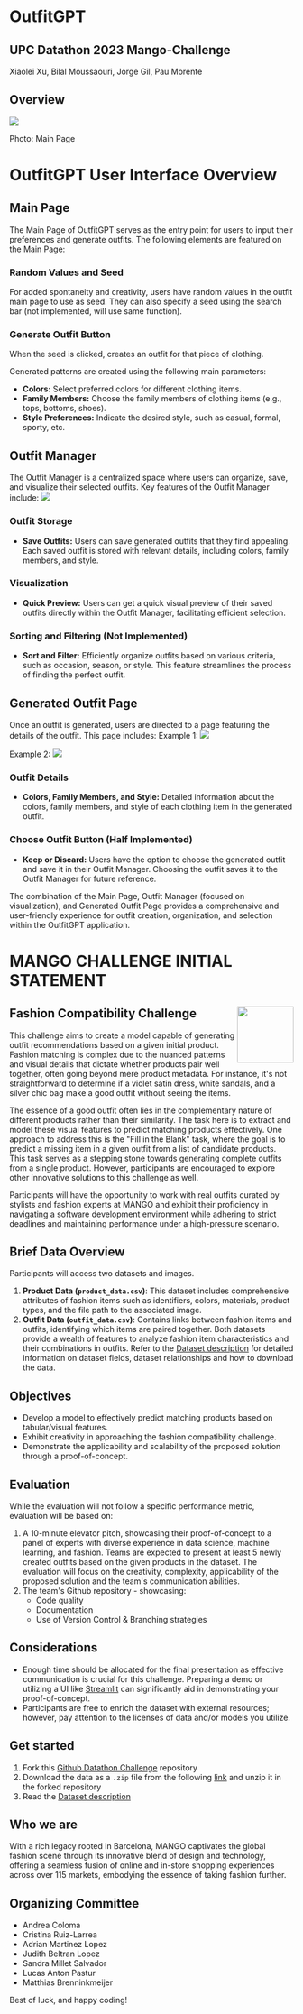 # OutfitGPT
## UPC Datathon 2023 Mango-Challenge

Xiaolei Xu, 
Bilal Moussaouri, 
Jorge Gil,
Pau Morente

## Overview

<img src="resources/main.png">

Photo: Main Page
# OutfitGPT User Interface Overview

## Main Page

The Main Page of OutfitGPT serves as the entry point for users to input their preferences and generate outfits. The following elements are featured on the Main Page:

### Random Values and Seed

For added spontaneity and creativity, users have random values in the outfit main page to use as seed. They can also specify a seed using the search bar (not implemented, will use same function).

### Generate Outfit Button

When the seed is clicked, creates an outfit for that piece of clothing. 

Generated patterns are created using the following main parameters:

- **Colors:** Select preferred colors for different clothing items.
- **Family Members:** Choose the family members of clothing items (e.g., tops, bottoms, shoes).
- **Style Preferences:** Indicate the desired style, such as casual, formal, sporty, etc.
## Outfit Manager

The Outfit Manager is a centralized space where users can organize, save, and visualize their selected outfits. Key features of the Outfit Manager include:
<img src="resources/outfit-manager.png">
### Outfit Storage

- **Save Outfits:** Users can save generated outfits that they find appealing. Each saved outfit is stored with relevant details, including colors, family members, and style.

### Visualization

- **Quick Preview:** Users can get a quick visual preview of their saved outfits directly within the Outfit Manager, facilitating efficient selection.

### Sorting and Filtering (Not Implemented)

- **Sort and Filter:** Efficiently organize outfits based on various criteria, such as occasion, season, or style. This feature streamlines the process of finding the perfect outfit.

## Generated Outfit Page

Once an outfit is generated, users are directed to a page featuring the details of the outfit. This page includes:
Example 1:
<img src="resources/generated1-outfit.png">

Example 2:
<img src="resources/generated2-outfit.png">
### Outfit Details

- **Colors, Family Members, and Style:** Detailed information about the colors, family members, and style of each clothing item in the generated outfit.

### Choose Outfit Button (Half Implemented)

- **Keep or Discard:** Users have the option to choose the generated outfit and save it in their Outfit Manager. Choosing the outfit saves it to the Outfit Manager for future reference.

The combination of the Main Page, Outfit Manager (focused on visualization), and Generated Outfit Page provides a comprehensive and user-friendly experience for outfit creation, organization, and selection within the OutfitGPT application.















# MANGO CHALLENGE INITIAL STATEMENT

## Fashion Compatibility Challenge <img src="resources/icon.png" align="right" height=100/>

This challenge aims to create a model capable of generating outfit recommendations based on a given initial product. Fashion matching is complex due to the nuanced patterns and visual details that dictate whether products pair well together, often going beyond mere product metadata. For instance, it's not straightforward to determine if a violet satin dress, white sandals, and a silver chic bag make a good outfit without seeing the items.
 
The essence of a good outfit often lies in the complementary nature of different products rather than their similarity. The task here is to extract and model these visual features to predict matching products effectively. One approach to address this is the "Fill in the Blank" task, where the goal is to predict a missing item in a given outfit from a list of candidate products. This task serves as a stepping stone towards generating complete outfits from a single product. However, participants are encouraged to explore other innovative solutions to this challenge as well.
 
Participants will have the opportunity to work with real outfits curated by stylists and fashion experts at MANGO and exhibit their proficiency in navigating a software development environment while adhering to strict deadlines and maintaining performance under a high-pressure scenario.


## Brief Data Overview
Participants will access two datasets and images.

1. **Product Data (`product_data.csv`)**: This dataset includes comprehensive attributes of fashion items such as identifiers, colors, materials, product types, and the file path to the associated image.
2. **Outfit Data (`outfit_data.csv`)**: Contains links between fashion items and outfits, identifying which items are paired together.
Both datasets provide a wealth of features to analyze fashion item characteristics and their combinations in outfits. Refer to the [Dataset description](datathon/dataset/dataset_description.md) for detailed information on dataset fields, dataset relationships and how to download the data.



## Objectives
* Develop a model to effectively predict matching products based on tabular/visual features.
* Exhibit creativity in approaching the fashion compatibility challenge.
* Demonstrate the applicability and scalability of the proposed solution through a proof-of-concept.
 
## Evaluation
While the evaluation will not follow a specific performance metric, evaluation will be based on:

1. A 10-minute elevator pitch, showcasing their proof-of-concept to a panel of experts with diverse experience in data science, machine learning, and fashion. Teams are expected to present at least 5 newly created outfits based on the given products in the dataset. The evaluation will focus on the creativity, complexity, applicability of the proposed solution and the team's communication abilities.
2. The team's Github repository - showcasing:
   - Code quality
   - Documentation 
   - Use of Version Control & Branching strategies
 
## Considerations
* Enough time should be allocated for the final presentation as effective communication is crucial for this challenge. Preparing a demo or utilizing a UI like [Streamlit](https://streamlit.io/) can significantly aid in demonstrating your proof-of-concept.
* Participants are free to enrich the dataset with external resources; however, pay attention to the licenses of data and/or models you utilize.

## Get started
1. Fork this [Github Datathon Challenge](https://github.com/data-science-mango/datathon-2023-fashion-compatibility) repository
2. Download the data as a `.zip` file from the following [link](https://mng-datathon-upc.s3.eu-west-1.amazonaws.com/datathon.zip) and unzip it in the forked repository
3. Read the [Dataset description](datathon/dataset/dataset_description.md)

## Who we are
With a rich legacy rooted in Barcelona, MANGO captivates the global fashion scene through its innovative blend of design and technology, offering a seamless fusion of online and in-store shopping experiences across over 115 markets, embodying the essence of taking fashion further.

## Organizing Committee
- Andrea Coloma
- Cristina Ruiz-Larrea
- Adrian Martinez Lopez
- Judith Beltran Lopez
- Sandra Millet Salvador
- Lucas Anton Pastur
- Matthias Brenninkmeijer

Best of luck, and happy coding!
